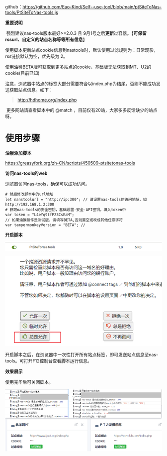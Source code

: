 github：https://github.com/Eao-Kind/Self--use-tool/blob/main/ptSiteToNas-tools/PtSiteToNas-tools.js

**重要说明**

​	强烈建议nas-tools版本最好>=2.0.3 且 9月1号之后**更新**过容器。【**可保留rssurl、自定义的站点名称等等所有信息**】

​	使用脚本更新站点cookie信息到nastools时，默认使用过滤规则为：日常观影，rss链接默认为空，优先级为 2。

​	使用油猴BETA版可获取到更多站点的cookie，基础版无法获取到MT、U2的cookie(目前已知)

​	注意，浏览器中站点的标签大部分需要符合以index.php为结尾，否则不能成功发送获取站点信息。如下：

>  http://hdhome.org/index.php

​	更多网站请查看脚本中的 @match ，目前仅有20站，大家多多反馈缺少的站点呀。

# 使用步骤

**油猴添加脚本**

https://greasyfork.org/zh-CN/scripts/450509-ptsitetonas-tools

**访问nas-tools的web**

浏览器访问nas-tools，确保可以成功访问。

```
# 然后修改脚本中的url地址
let nanstoolurl = "http://ip:300"; // 请设置nas-tools的访问地址，如http://192.168.1.2:300
# 获取nas-tools的安全密钥，基础设置-安全-API密钥，填入token中
var token = "L4eYq9tfPZ3CsEaM";
// 如果油猴插件是测试版，请填写BETA,否则置空或改成其他任意字符
var tampermonkeyVersion = "BETA"; //
```



**开启脚本**

![image-20220831111322533](README.assets/image-20220831111322533.png)

![image-20220831224526263](README.assets/image-20220831224526263.png)

开启脚本之后，在浏览器中一次性打开所有站点标签，即可发送站点信息至nas-tools。可打开F12控制台查看脚本运行信息。



**效果展示**

使用完毕后可关闭脚本。

![image-20220831224703270](README.assets/image-20220831224703270.png)
